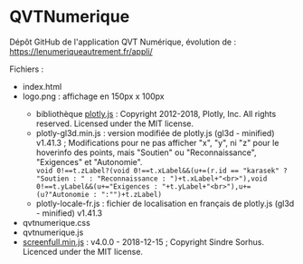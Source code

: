 # QVTNumerique

Dépôt GitHub de l'application QVT Numérique, évolution de : https://lenumeriqueautrement.fr/appli/

Fichiers :

<ul>
  <li>index.html</li>
<li>logo.png : affichage en 150px x 100px</li>
  <ul>
    <li>bibliothèque <a href="https://github.com/plotly/plotly.js" target="plotly">plotly.js</a> : Copyright 2012-2018, Plotly, Inc. All rights reserved. Licensed under the MIT license.</li>
  <li>plotly-gl3d.min.js : version modifiée de plotly.js (gl3d - minified) v1.41.3 ;  Modifications pour ne pas afficher "x", "y", ni "z" pour le hoverinfo des points, mais "Soutien" ou "Reconnaissance", "Exigences" et "Autonomie".</li>
  <code>void 0!==t.zLabel?(void 0!==t.xLabel&&(u+=(r.id == "karasek" ? "Soutien : " : "Reconnaissance : ")+t.xLabel+"&lt;br&gt;"),void 0!==t.yLabel&&(u+="Exigences : "+t.yLabel+"&lt;br&gt;"),u+=(u?"Autonomie : ":"")+t.zLabel)</code>
<li>plotly-locale-fr.js : fichier de localisation en français de plotly.js (gl3d - minified) v1.41.3</li>
  </ul>
  <li>qvtnumerique.css</li>
  <li>qvtnumerique.js</li>
<li><a href="https://github.com/sindresorhus/screenfull.js/" target="screenfull">screenfull.min.js</a> : v4.0.0 - 2018-12-15 ; Copyright Sindre Sorhus. Licenced under the MIT license.</li>
  </ul>
